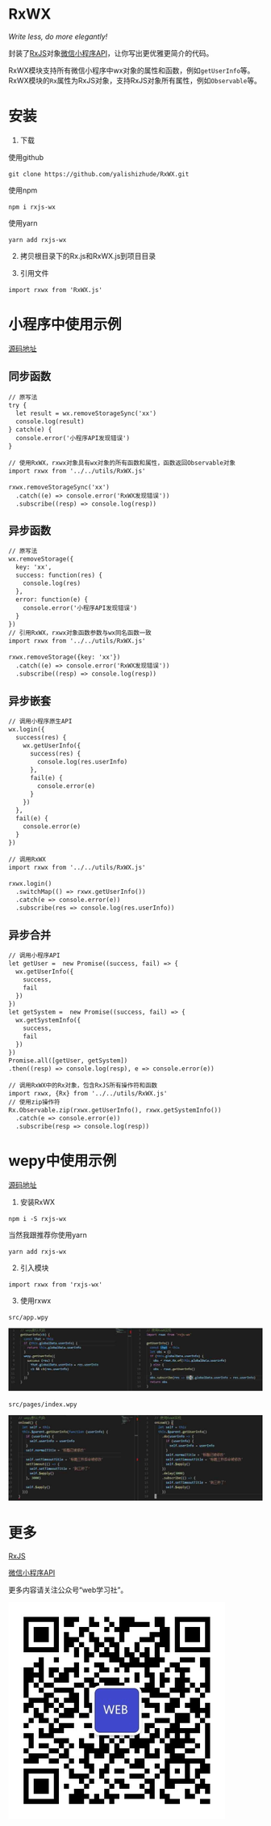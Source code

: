 # RxWX

*Write less, do more elegantly!*

封装了[RxJS](http://cn.rx.js.org/manual/overview.html)对象[微信小程序API](https://mp.weixin.qq.com/debug/wxadoc/dev/api/)，让你写出更优雅更简介的代码。

RxWX模块支持所有微信小程序中wx对象的属性和函数，例如`getUserInfo`等。
RxWX模块的`Rx`属性为RxJS对象，支持RxJS对象所有属性，例如`Observable`等。

# 安装

1. 下载

使用github

`git clone https://github.com/yalishizhude/RxWX.git`

使用npm

`npm i rxjs-wx`

使用yarn

`yarn add rxjs-wx`

2. 拷贝根目录下的Rx.js和RxWX.js到项目目录

3. 引用文件

`import rxwx from 'RxWX.js'`

# 小程序中使用示例

[源码地址](https://github.com/yalishizhude/RxWX/tree/master/example)

## 同步函数
```
// 原写法
try {
  let result = wx.removeStorageSync('xx')
  console.log(result) 
} catch(e) {
  console.error('小程序API发现错误')
}

// 使用RxWX，rxwx对象具有wx对象的所有函数和属性，函数返回Observable对象
import rxwx from '../../utils/RxWX.js'

rxwx.removeStorageSync('xx')
  .catch((e) => console.error('RxWX发现错误'))
  .subscribe((resp) => console.log(resp))
```

## 异步函数

```
// 原写法
wx.removeStorage({
  key: 'xx',
  success: function(res) {
    console.log(res)
  },
  error: function(e) {
    console.error('小程序API发现错误')
  }
})
// 引用RxWX，rxwx对象函数参数与wx同名函数一致
import rxwx from '../../utils/RxWX.js'

rxwx.removeStorage({key: 'xx'})
  .catch((e) => console.error('RxWX发现错误'))
  .subscribe((resp) => console.log(resp))
```

## 异步嵌套

```
// 调用小程序原生API
wx.login({
  success(res) {
    wx.getUserInfo({
      success(res) {
        console.log(res.userInfo)
      },
      fail(e) {
        console.error(e)
      }
    })
  },
  fail(e) {
    console.error(e)
  }
})

// 调用RxWX
import rxwx from '../../utils/RxWX.js'

rxwx.login()
  .switchMap(() => rxwx.getUserInfo())
  .catch(e => console.error(e))
  .subscribe(res => console.log(res.userInfo))
```

## 异步合并

```
// 调用小程序API
let getUser =  new Promise((success, fail) => {
  wx.getUserInfo({
    success,
    fail
  })
})
let getSystem =  new Promise((success, fail) => {
  wx.getSystemInfo({
    success,
    fail
  })
})
Promise.all([getUser, getSystem])
.then((resp) => console.log(resp), e => console.error(e))

// 调用RxWX中的Rx对象，包含RxJS所有操作符和函数
import rxwx, {Rx} from '../../utils/RxWX.js'
// 使用zip操作符
Rx.Observable.zip(rxwx.getUserInfo(), rxwx.getSystemInfo())
  .catch(e => console.error(e))
  .subscribe(resp => console.log(resp))
```

# wepy中使用示例
[源码地址](https://github.com/yalishizhude/RxWX/tree/master/example4wepy)

1. 安装RxWX

`npm i -S rxjs-wx`

当然我跟推荐你使用yarn

`yarn add rxjs-wx`

2. 引入模块

`import rxwx from 'rxjs-wx'`

3. 使用rxwx

`src/app.wpy`

![app.wpy文件](app.wpy.jpg)

`src/pages/index.wpy`

![index.wpy文件](index.wpy.jpg)

# 更多

[RxJS](https://github.com/Reactive-Extensions/RxJS)

[微信小程序API](https://mp.weixin.qq.com/debug/wxadoc/dev/api)

更多内容请关注公众号“web学习社”。

![web学习社](./wx.jpg)